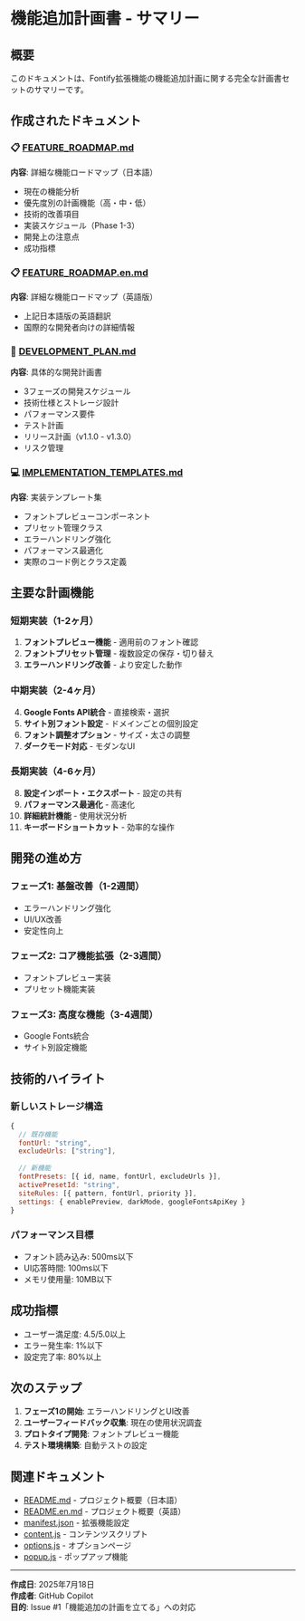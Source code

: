 # 機能追加計画書 - サマリー

## 概要
このドキュメントは、Fontify拡張機能の機能追加計画に関する完全な計画書セットのサマリーです。

## 作成されたドキュメント

### 📋 [FEATURE_ROADMAP.md](FEATURE_ROADMAP.md)
**内容**: 詳細な機能ロードマップ（日本語）
- 現在の機能分析
- 優先度別の計画機能（高・中・低）
- 技術的改善項目
- 実装スケジュール（Phase 1-3）
- 開発上の注意点
- 成功指標

### 📋 [FEATURE_ROADMAP.en.md](FEATURE_ROADMAP.en.md)
**内容**: 詳細な機能ロードマップ（英語版）
- 上記日本語版の英語翻訳
- 国際的な開発者向けの詳細情報

### 🚀 [DEVELOPMENT_PLAN.md](../development/DEVELOPMENT_PLAN.md)
**内容**: 具体的な開発計画書
- 3フェーズの開発スケジュール
- 技術仕様とストレージ設計
- パフォーマンス要件
- テスト計画
- リリース計画（v1.1.0 - v1.3.0）
- リスク管理

### 💻 [IMPLEMENTATION_TEMPLATES.md](../development/IMPLEMENTATION_TEMPLATES.md)
**内容**: 実装テンプレート集
- フォントプレビューコンポーネント
- プリセット管理クラス
- エラーハンドリング強化
- パフォーマンス最適化
- 実際のコード例とクラス定義

## 主要な計画機能

### 短期実装（1-2ヶ月）
1. **フォントプレビュー機能** - 適用前のフォント確認
2. **フォントプリセット管理** - 複数設定の保存・切り替え
3. **エラーハンドリング改善** - より安定した動作

### 中期実装（2-4ヶ月）
4. **Google Fonts API統合** - 直接検索・選択
5. **サイト別フォント設定** - ドメインごとの個別設定
6. **フォント調整オプション** - サイズ・太さの調整
7. **ダークモード対応** - モダンなUI

### 長期実装（4-6ヶ月）
8. **設定インポート・エクスポート** - 設定の共有
9. **パフォーマンス最適化** - 高速化
10. **詳細統計機能** - 使用状況分析
11. **キーボードショートカット** - 効率的な操作

## 開発の進め方

### フェーズ1: 基盤改善（1-2週間）
- エラーハンドリング強化
- UI/UX改善
- 安定性向上

### フェーズ2: コア機能拡張（2-3週間）
- フォントプレビュー実装
- プリセット機能実装

### フェーズ3: 高度な機能（3-4週間）
- Google Fonts統合
- サイト別設定機能

## 技術的ハイライト

### 新しいストレージ構造
```javascript
{
  // 既存機能
  fontUrl: "string",
  excludeUrls: ["string"],
  
  // 新機能
  fontPresets: [{ id, name, fontUrl, excludeUrls }],
  activePresetId: "string",
  siteRules: [{ pattern, fontUrl, priority }],
  settings: { enablePreview, darkMode, googleFontsApiKey }
}
```

### パフォーマンス目標
- フォント読み込み: 500ms以下
- UI応答時間: 100ms以下
- メモリ使用量: 10MB以下

## 成功指標
- ユーザー満足度: 4.5/5.0以上
- エラー発生率: 1%以下
- 設定完了率: 80%以上

## 次のステップ

1. **フェーズ1の開始**: エラーハンドリングとUI改善
2. **ユーザーフィードバック収集**: 現在の使用状況調査
3. **プロトタイプ開発**: フォントプレビュー機能
4. **テスト環境構築**: 自動テストの設定

## 関連ドキュメント

- [README.md](../../README.md) - プロジェクト概要（日本語）
- [README.en.md](../../README.en.md) - プロジェクト概要（英語）
- [manifest.json](../../src/manifest.json) - 拡張機能設定
- [content.js](../../src/js/content.js) - コンテンツスクリプト
- [options.js](../../src/js/options.js) - オプションページ
- [popup.js](../../src/js/popup.js) - ポップアップ機能

---

**作成日**: 2025年7月18日  
**作成者**: GitHub Copilot  
**目的**: Issue #1「機能追加の計画を立てる」への対応